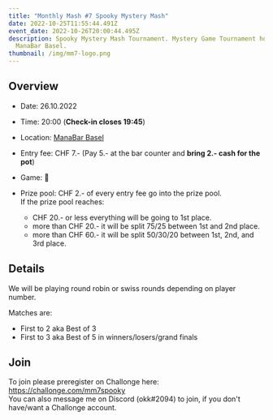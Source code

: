 ```yaml
---
title: "Monthly Mash #7 Spooky Mystery Mash"
date: 2022-10-25T11:55:44.491Z
event_date: 2022-10-26T20:00:44.495Z
description: Spooky Mystery Mash Tournament. Mystery Game Tournament hosted at
  ManaBar Basel.
thumbnail: /img/mm7-logo.png
---
```

## Overview

* Date: 26.10.2022
* Time: 20:00 (**Check-in closes 19:45**)
* Location: [ManaBar Basel](https://manabar.ch/)
* Entry fee: CHF 7.- (Pay 5.- at the bar counter and **bring 2.- cash for the pot**)
* Game: 👻
* Prize pool: CHF 2.- of every entry fee go into the prize pool.\
  If the prize pool reaches:

  * CHF 20.- or less everything will be going to 1st place.
  * more than CHF 20.- it will be split 75/25 between 1st and 2nd place.
  * more than CHF 60.- it will be split 50/30/20 between 1st, 2nd, and 3rd place.

## Details

We will be playing round robin or swiss rounds depending on player number.

Matches are:

* First to 2 aka Best of 3
* First to 3 aka Best of 5 in winners/losers/grand finals

## Join

To join please preregister on Challonge here: <https://challonge.com/mm7spooky>\
You can also message me on Discord (okk#2094) to join, if you don't have/want a Challonge account.